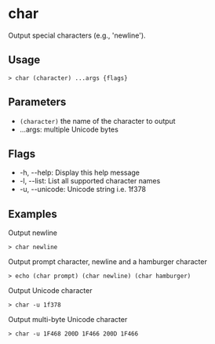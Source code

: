 # char
Output special characters (e.g., 'newline').

## Usage
```shell
> char (character) ...args {flags} 
 ```

## Parameters
* `(character)` the name of the character to output
* ...args: multiple Unicode bytes

## Flags
* -h, --help: Display this help message
* -l, --list: List all supported character names
* -u, --unicode: Unicode string i.e. 1f378

## Examples
  Output newline
```shell
> char newline
 ```

  Output prompt character, newline and a hamburger character
```shell
> echo (char prompt) (char newline) (char hamburger)
 ```

  Output Unicode character
```shell
> char -u 1f378
 ```

  Output multi-byte Unicode character
```shell
> char -u 1F468 200D 1F466 200D 1F466
 ```

